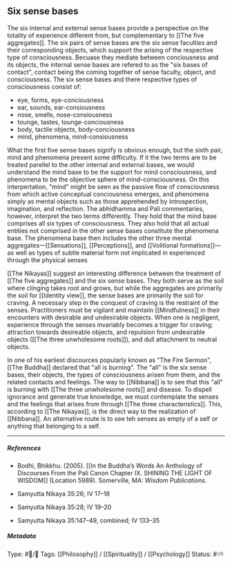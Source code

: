 ## Six sense bases  # 

The six internal and external sense bases provide a perspective on the totality of experience different from, but complementary to [[The five aggregates]]. The six pairs of sense bases are the six sense faculties and their corresponding objects, which suppoirt the arising of the respective type of consciousness. Becuase they mediate between conciousness and its objects, the internal sense bases are refered to as the "six bases of contact", contact being the coming together of sense faculty, object, and consciousness. The six sense bases and there respective types of consciousness consist of:

- eye, forms, eye-conciousness
- ear, sounds, ear-consiousness
- nose, smells, nose-consiousness
- tounge, tastes, tounge-conciousness
- body, tactile objects, body-conciousness
- mind, phenomena, mind-consiousness

What the first five sense bases signify is obvious enough, but the sixth pair, mind and phenomena present some difficulty. If it the two terms are to be treated parellel to the other internal and external bases, we would understand the mind base to be the support for mind consciousness, and phenomena to be the objective sphere of mind-consciousness. On this interpertation, "mind" might be seen as the passive flow of consciousness from which active conceptual conciousness emerges, and phenomena simply as mental objects such as those apprehended by introspection, imagination, and reflection. The abhidhamma and Pali commentaries, however, interpret the two terms differently. They hold that the mind base comprises all six types of consciousness. They also hold that all actual entities not comprised in the other sense bases constitute the phenomena base. The phenomena base then includes the other three mental aggregates—[[Sensations]], [[Perceptions]], and [[Volitional formations]]—as well as types of subtle material form not implicated in experienced through the physical senses

[[The Nikayas]] suggest an interesting difference between the treatment of [[The five aggregates]] and the six sense bases. They both serve as the soil where clinging takes root and grows, but while the aggregates are primarily the soil for [[Identity view]], the sense bases are primarily the soil for craving. A necessary step in the conquest of craving is the restraint of the senses. Practitioners must be vigilant and maintaiin [[Mindfulness]] in their encounters with desirable and undesirable objects. When one is negligent, experience through the senses invariably becomes a trigger for craving; attraction towards desireable objects, and repulsion from undesirable objects ([[The three unwholesome roots]]), and dull attachment to neutral objects.

In one of his earliest discources popularly known as "The Fire Sermon", [[The Buddha]] declared that "all is burning". The "all" is the six sense bases, their objects, the types of consciousness arisen from them, and the related contacts and feelings. The way to [[Nibbana]] is to see that this "all" is burning with [[The three unwholesome roots]] and disease. To dispell ignorance and generate true knowledge, we must contemplate the senses and the feelings that arises from through [[The three characteristics]]. This, according to [[The Nikayas]], is the direct way to the realization of [[Nibbana]]. An alternative route is to see teh senses as empty of a self or anything that belonging to a self. 

___

##### References

- Bodhi, Bhikkhu. (2005). [[In the Buddha’s Words An Anthology of Discourses From the Pali Canon Chapter IX. SHINING THE LIGHT OF WISDOM]] (Location 5989). Somerville, MA: _Wisdom Publications_.

- Samyutta Nikaya 35:26; IV 17–18

- Samyutta Nikaya 35:28; IV 19–20

- Samyutta Nikaya 35:147–49, combined; IV 133–35

##### Metadata
Type: #🔵/🔵 
Tags: [[Philosophy]] / [[Spirituality]] / [[Psychology]] 
Status: #⛅️ 